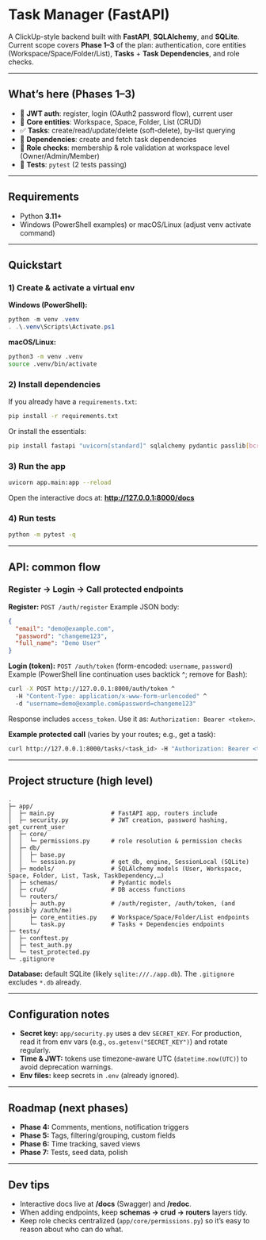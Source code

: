 # Task Manager (FastAPI)

A ClickUp-style backend built with **FastAPI**, **SQLAlchemy**, and **SQLite**.
Current scope covers **Phase 1–3** of the plan: authentication, core entities (Workspace/Space/Folder/List), **Tasks** + **Task Dependencies**, and role checks.

---

## What’s here (Phases 1–3)

- 🔐 **JWT auth**: register, login (OAuth2 password flow), current user
- 🧱 **Core entities**: Workspace, Space, Folder, List (CRUD)
- ✅ **Tasks**: create/read/update/delete (soft-delete), by-list querying
- 🔗 **Dependencies**: create and fetch task dependencies
- 👤 **Role checks**: membership & role validation at workspace level (Owner/Admin/Member)
- 🧪 **Tests**: `pytest` (2 tests passing)

---

## Requirements

- Python **3.11+**
- Windows (PowerShell examples) or macOS/Linux (adjust venv activate command)

---

## Quickstart

### 1) Create & activate a virtual env

**Windows (PowerShell):**
```powershell
python -m venv .venv
. .\.venv\Scripts\Activate.ps1
```

**macOS/Linux:**
```bash
python3 -m venv .venv
source .venv/bin/activate
```

### 2) Install dependencies

If you already have a `requirements.txt`:
```bash
pip install -r requirements.txt
```

Or install the essentials:
```bash
pip install fastapi "uvicorn[standard]" sqlalchemy pydantic passlib[bcrypt] python-jose pytest httpx
```

### 3) Run the app

```bash
uvicorn app.main:app --reload
```
Open the interactive docs at: **http://127.0.0.1:8000/docs**

### 4) Run tests

```bash
python -m pytest -q
```

---

## API: common flow

### Register → Login → Call protected endpoints

**Register:** `POST /auth/register`
Example JSON body:
```json
{
  "email": "demo@example.com",
  "password": "changeme123",
  "full_name": "Demo User"
}
```

**Login (token):** `POST /auth/token` (form-encoded: `username`, `password`)
Example (PowerShell line continuation uses backtick ^; remove for Bash):
```bash
curl -X POST http://127.0.0.1:8000/auth/token ^
  -H "Content-Type: application/x-www-form-urlencoded" ^
  -d "username=demo@example.com&password=changeme123"
```
Response includes `access_token`. Use it as: `Authorization: Bearer <token>`.

**Example protected call** (varies by your routes; e.g., get a task):
```bash
curl http://127.0.0.1:8000/tasks/<task_id> -H "Authorization: Bearer <token>"
```

---

## Project structure (high level)

```
.
├─ app/
│  ├─ main.py                # FastAPI app, routers include
│  ├─ security.py            # JWT creation, password hashing, get_current_user
│  ├─ core/
│  │  └─ permissions.py      # role resolution & permission checks
│  ├─ db/
│  │  ├─ base.py
│  │  └─ session.py          # get_db, engine, SessionLocal (SQLite)
│  ├─ models/                # SQLAlchemy models (User, Workspace, Space, Folder, List, Task, TaskDependency,…)
│  ├─ schemas/               # Pydantic models
│  ├─ crud/                  # DB access functions
│  └─ routers/
│     ├─ auth.py             # /auth/register, /auth/token, (and possibly /auth/me)
│     ├─ core_entities.py    # Workspace/Space/Folder/List endpoints
│     └─ task.py             # Tasks + Dependencies endpoints
├─ tests/
│  ├─ conftest.py
│  ├─ test_auth.py
│  └─ test_protected.py
└─ .gitignore
```

**Database:** default SQLite (likely `sqlite:///./app.db`). The `.gitignore` excludes `*.db` already.

---

## Configuration notes

- **Secret key:** `app/security.py` uses a dev `SECRET_KEY`. For production, read it from env vars (e.g., `os.getenv("SECRET_KEY")`) and rotate regularly.
- **Time & JWT:** tokens use timezone-aware UTC (`datetime.now(UTC)`) to avoid deprecation warnings.
- **Env files:** keep secrets in `.env` (already ignored).

---

## Roadmap (next phases)

- **Phase 4:** Comments, mentions, notification triggers
- **Phase 5:** Tags, filtering/grouping, custom fields
- **Phase 6:** Time tracking, saved views
- **Phase 7:** Tests, seed data, polish

---

## Dev tips

- Interactive docs live at **/docs** (Swagger) and **/redoc**.
- When adding endpoints, keep **schemas → crud → routers** layers tidy.
- Keep role checks centralized (`app/core/permissions.py`) so it’s easy to reason about who can do what.
